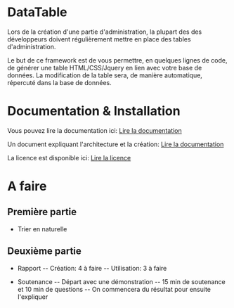 DataTable
==================================

Lors de la création d'une partie d'administration, la plupart des des développeurs doivent régulièrement mettre en place des tables d'administration.

Le but de ce framework est de vous permettre, en quelques lignes de code, de générer une table HTML/CSS/Jquery en lien avec votre base de données.
La modification de la table sera, de manière automatique, répercuté dans la base de données.

# Documentation & Installation

Vous pouvez lire la documentation ici: [Lire la documentation](https://github.com/doudou34/DataTable/blob/master/DataTable/resources/guide.pdf)

Un document expliquant l'architecture et la création: [Lire la documentation](https://github.com/doudou34/DataTable/blob/master/DataTable/resources/report.pdf)

La licence est disponible ici: [Lire la licence](https://github.com/doudou34/DataTable/blob/master/DataTable/resources/LICENCE.md)

# A faire

## Première partie

- Trier en naturelle

## Deuxième partie

- Rapport
-- Création: 4 à faire
-- Utilisation: 3 à faire

- Soutenance
-- Départ avec une démonstration
-- 15 min de soutenance et 10 min de questions
-- On commencera du résultat pour ensuite l'expliquer

